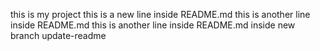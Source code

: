 this is my project
this is a new line inside README.md 
this is another line inside README.md
this is another line inside README.md inside new branch update-readme
